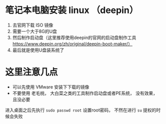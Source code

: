 # 笔记本电脑安装 linux （deepin）

1. 去官网下载 ISO 镜像
2. 需要一个大于8G的U盘
3. 然后制作启动盘（这里推荐使用deepin的官网的启动盘制作工具 https://www.deepin.org/zh/original/deepin-boot-maker/）
4. 最后就是使用U盘装系统了


# 这里注意几点

+ 可以先使用 VMware 安装下下载的镜像
+ 不要使用 老毛桃， 大白菜之类的工具制作启动盘或者PE系统， 没有效果， 且没必要



进入桌面之后先执行 `sudo passwd root` 设置root密码， 不然在进行 `su` 提权的时候会失败


